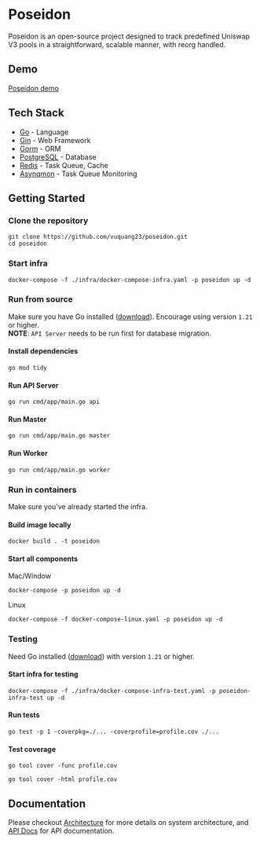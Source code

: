 # Poseidon
Poseidon is an open-source project designed to track predefined Uniswap V3 pools in a straightforward, scalable manner, with reorg handled.

## Demo
[Poseidon demo](https://youtu.be/mYdsMhK54Rk)

## Tech Stack
- [Go](https://go.dev/) - Language
- [Gin](https://gin-gonic.com/) - Web Framework
- [Gorm](https://gorm.io/index.html) - ORM
- [PostgreSQL](https://www.postgresql.org/) - Database
- [Redis](https://redis.io/) - Task Queue, Cache
- [Asynqmon](https://github.com/hibiken/asynqmon) - Task Queue Monitoring

## Getting Started

### Clone the repository
```shell
git clone https://github.com/vuquang23/poseidon.git
cd poseidon
```

### Start infra
```shell
docker-compose -f ./infra/docker-compose-infra.yaml -p poseidon up -d
```

### Run from source
Make sure you have Go installed ([download](https://go.dev/dl/)). Encourage using version `1.21` or higher. <br/>
**NOTE**: `API Server` needs to be run first for database migration.

#### Install dependencies
```shell
go mod tidy
```

#### Run API Server

```shell
go run cmd/app/main.go api
```

#### Run Master
```shell
go run cmd/app/main.go master
```

#### Run Worker
```shell
go run cmd/app/main.go worker
```

### Run in containers
Make sure you've already started the infra.

#### Build image locally
```shell
docker build . -t poseidon
```

#### Start all components
Mac/Window

```shell
docker-compose -p poseidon up -d
```

Linux

```shell
docker-compose -f docker-compose-linux.yaml -p poseidon up -d
```

### Testing
Need Go installed ([download](https://go.dev/dl/)) with version `1.21` or higher. <br/>

#### Start infra for testing
```shell
docker-compose -f ./infra/docker-compose-infra-test.yaml -p poseidon-infra-test up -d
```

#### Run tests
```shell
go test -p 1 -coverpkg=./... -coverprofile=profile.cov ./...
```

#### Test coverage
```shell
go tool cover -func profile.cov

go tool cover -html profile.cov
```

## Documentation
Please checkout [Architecture](docs/architecture.md) for more details on system architecture, and [API Docs](docs/api.yaml) for API documentation.
